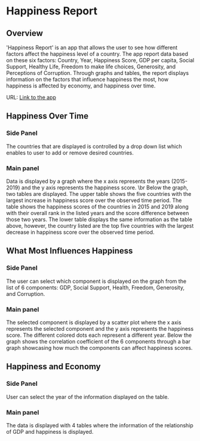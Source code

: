 # Happiness Report

## Overview
'Happiness Report' is an app that allows the user to see how different factors affect
the happiness level of a country. The app report data based on these six factors: Country,
Year, Happiness Score, GDP per capita, Social Support, Healthy Life, Freedom to make life choices, 
Generosity, and Perceptions of Corruption. Through graphs and tables, the report displays information
on the factors that influence happiness the most, how happiness is affected by economy, and happiness over time.

URL: [Link to the app](https://ckuo2001.shinyapps.io/Happiness_Report/)

## Happiness Over Time

### Side Panel
The countries that are displayed is controlled by a drop down list which enables to user to add or remove
desired countries. 

### Main panel
Data is displayed by a graph where the x axis represents the years (2015-2019) and the y axis represents the happiness score. \br
Below the graph, two tables are displayed. The upper table shows the five countries with the largest
increase in happiness score over the observed time period. The table shows the happiness scores of the countries in 2015 and 2019 along with their overall rank in the listed years and the score difference between those two years. 
The lower table displays the same information as the table above, however, the country listed are the top five countries with the largest decrease in happiness score over the observed time period. 

## What Most Influences Happiness
### Side Panel 
The user can select which component is displayed on the graph from the list of 6 components: GDP, Social Support, Health, Freedom, Generosity, and Corruption.

### Main panel
The selected component is displayed by a scatter plot where the x axis represents the selected component and the y axis represents the happiness score. The different colored dots each represent a different year. Below the graph shows the correlation coefficient of the 6 components through a bar graph showcasing how much the components can affect happiness scores. 

## Happiness and Economy
### Side Panel 
User can select the year of the information displayed on the table.

### Main panel
The data is displayed with 4 tables where the information of the relationship of GDP and happiness is displayed.